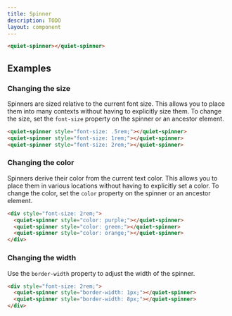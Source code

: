 ```yaml
---
title: Spinner
description: TODO
layout: component
---
```


```html {.example}
<quiet-spinner></quiet-spinner>
```

## Examples

### Changing the size

Spinners are sized relative to the current font size. This allows you to place them into many contexts without having to explicitly size them. To change the size, set the `font-size` property on the spinner or an ancestor element.

```html {.example}
<quiet-spinner style="font-size: .5rem;"></quiet-spinner>
<quiet-spinner style="font-size: 1rem;"></quiet-spinner>
<quiet-spinner style="font-size: 2rem;"></quiet-spinner>
```

### Changing the color

Spinners derive their color from the current text color. This allows you to place them in various locations without having to explicitly set a color. To change the color, set the `color` property on the spinner or an ancestor element.

```html {.example}
<div style="font-size: 2rem;">
  <quiet-spinner style="color: purple;"></quiet-spinner>
  <quiet-spinner style="color: green;"></quiet-spinner>
  <quiet-spinner style="color: orange;"></quiet-spinner>
</div>
```

### Changing the width

Use the `border-width` property to adjust the width of the spinner.

```html {.example}
<div style="font-size: 2rem;">
  <quiet-spinner style="border-width: 1px;"></quiet-spinner>
  <quiet-spinner style="border-width: 8px;"></quiet-spinner>
</div>
```
